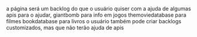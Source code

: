 a página será um backlog do que o usuário quiser
com a ajuda de algumas apis para o ajudar, 
giantbomb para info em jogos
themoviedatabase para filmes
bookdatabase para livros
o usuário também pode criar backlogs customizados, mas que não terão ajuda de apis
